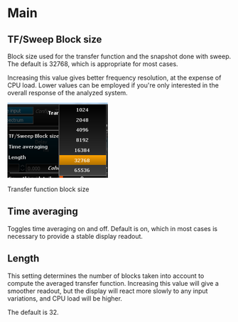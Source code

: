 # Main

## TF/Sweep Block size
Block size used for the transfer function and the
snapshot done with sweep. The default is 32768, which is appropriate for most cases.

Increasing this value gives better frequency resolution, at the expense of CPU load. Lower values
can be employed if you're only interested in the overall response of the analyzed system.

![](../../include/Block_Size.png)

Transfer function block size


## Time averaging
Toggles time averaging on and off. Default is on, which in most
cases is necessary to provide a stable display readout.


## Length
This setting determines the number of blocks taken into account to
compute the averaged transfer function. Increasing this value will give a smoother readout, but the
display will react more slowly to any input variations, and CPU load will be higher.

The default is 32.
